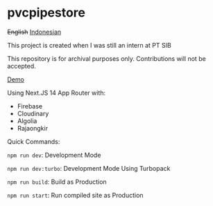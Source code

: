 # pvcpipestore

~~English~~ [Indonesian](https://github.com/Zyn-Ky/pvcpipestore/README.md)

This project is created when I was still an intern at PT SIB

This repository is for archival purposes only. Contributions will not be accepted.

[Demo](https://belajarjualanpipapvc.vercel.app/)

Using Next.JS 14 App Router with:

- Firebase
- Cloudinary
- Algolia
- Rajaongkir

Quick Commands:

`npm run dev`: Development Mode

`npm run dev:turbo`: Development Mode Using Turbopack

`npm run build`: Build as Production

`npm run start`: Run compiled site as Production

